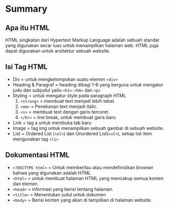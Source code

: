 # Summary
## Apa itu HTML
HTML singkatan dari Hypertext Markup Language adalah sebuah standar yang digunakan secar luas untuk menampilkan halaman web. HTML juga dapat digunakan untuk arsitektur sebuah website.

## Isi Tag  HTML
- Div = untuk mengkelompokan suatu elemen `<div>`
- Heading & Paragraf = heading dibagi 1-6 yang berguna untuk mengatur judu dan subjudul yaitu `<h1>-<h6>` dan `<p>`
- Styling = untuk mengatur style pada paragraph HTML
    1. `<strong>` = membuat text menjadi lebih tebal.
    2. `<em>` = Penekanan text menjadi italic.
    3. `<s>` = membuat text dengan garis tercoret.
    4. `</br>` = line break, untuk membuat garis baru
- Link = tag a untuk membuka tab baru
- Image = tag img untuk menampilkan sebuah gambar di sebuah website.
- List = Ordered List (`<ol>`) dan Unordered List(`<ul>`), setiap list item mengunakan tag `<li>`

## Dokumentasi HTML
- `<!DOCTYPE html>` = Untuk memberitau atau mendefinisikan browser bahwa yang digunakan adalah HTML
- `<html>` = untuk membuat halaman HTML yang mencakup semua konten dan elemen.
- `<head>` =  informasi yang berisi tentang halaman.
- `<title>` = Menentukan judul untuk dokumen
- `<body>` = Berisi konten yang akan di tampilkan di halaman website.
